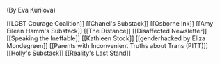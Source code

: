 (By Eva Kurilova)

[[LGBT Courage Coalition]]
[[Chanel's Substack]]
[[Osborne Ink]]
[[Amy Eileen Hamm's Substack]]
[[The Distance]]
[[Disaffected Newsletter]]
[[Speaking the Ineffable]]
[[Kathleen Stock]]
[[genderhacked by Eliza Mondegreen]]
[[Parents with Inconvenient Truths about Trans (PITT)]]
[[Holly's Substack]]
[[Reality's Last Stand]]
